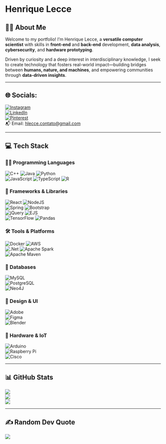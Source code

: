 # Henrique Lecce

## 👨‍💻 About Me

Welcome to my portfolio! I’m Henrique Lecce, a **versatile computer scientist** with skills in **front-end** and **back-end** development, **data analysis**, **cybersecurity**, and **hardware prototyping**.

Driven by curiosity and a deep interest in interdisciplinary knowledge, I seek to create technology that fosters real-world impact—building bridges between **humans, nature, and machines**, and empowering communities through **data-driven insights**.

---

## 🌐 Socials:

[![Instagram](https://img.shields.io/badge/Instagram-%23E4405F.svg?style=flat&logo=instagram&logoColor=white)](https://www.instagram.com/hq.lcc/)  
[![LinkedIn](https://img.shields.io/badge/LinkedIn-%230077B5.svg?style=flat&logo=linkedin&logoColor=white)](https://www.linkedin.com/in/henrique-lecce-311a45234/)  
[![Pinterest](https://img.shields.io/badge/Pinterest-%23BD081C.svg?style=flat&logo=pinterest&logoColor=white)](https://br.pinterest.com/henriquelecce/)  
📬 Email: [hlecce.contato@gmail.com](mailto:hlecce.contato@gmail.com)

---

## 💻 Tech Stack

### 👨‍💻 Programming Languages
![C++](https://img.shields.io/badge/c++-%2300599C.svg?style=flat&logo=c%2B%2B&logoColor=white) ![Java](https://img.shields.io/badge/java-%23ED8B00.svg?style=flat&logo=openjdk&logoColor=white) ![Python](https://img.shields.io/badge/python-3670A0?style=flat&logo=python&logoColor=ffdd54)  
![JavaScript](https://img.shields.io/badge/javascript-%23323330.svg?style=flat&logo=javascript&logoColor=%23F7DF1E) ![TypeScript](https://img.shields.io/badge/typescript-%23007ACC.svg?style=flat&logo=typescript&logoColor=white) ![R](https://img.shields.io/badge/r-%23276DC3.svg?style=flat&logo=r&logoColor=white)

### 🧰 Frameworks & Libraries
![React](https://img.shields.io/badge/react-%2320232a.svg?style=flat&logo=react&logoColor=%2361DAFB) ![NodeJS](https://img.shields.io/badge/node.js-6DA55F?style=flat&logo=node.js&logoColor=white)  
![Spring](https://img.shields.io/badge/spring-%236DB33F.svg?style=flat&logo=spring&logoColor=white) ![Bootstrap](https://img.shields.io/badge/bootstrap-%238511FA.svg?style=flat&logo=bootstrap&logoColor=white)  
![jQuery](https://img.shields.io/badge/jquery-%230769AD.svg?style=flat&logo=jquery&logoColor=white) ![EJS](https://img.shields.io/badge/ejs-%23B4CA65.svg?style=flat&logo=ejs&logoColor=black)  
![TensorFlow](https://img.shields.io/badge/TensorFlow-%23FF6F00.svg?style=flat&logo=TensorFlow&logoColor=white) ![Pandas](https://img.shields.io/badge/pandas-%23150458.svg?style=flat&logo=pandas&logoColor=white)

### 🛠️ Tools & Platforms
![Docker](https://img.shields.io/badge/docker-%230db7ed.svg?style=flat&logo=docker&logoColor=white) ![AWS](https://img.shields.io/badge/AWS-%23FF9900.svg?style=flat&logo=amazon-aws&logoColor=white)  
![.Net](https://img.shields.io/badge/.NET-5C2D91?style=flat&logo=.net&logoColor=white) ![Apache Spark](https://img.shields.io/badge/Apache%20Spark-FDEE21?style=flat&logo=apachespark&logoColor=black)  
![Apache Maven](https://img.shields.io/badge/Apache%20Maven-C71A36?style=flat&logo=Apache%20Maven&logoColor=white)

### 💾 Databases
![MySQL](https://img.shields.io/badge/mysql-4479A1.svg?style=flat&logo=mysql&logoColor=white)  
![PostgreSQL](https://img.shields.io/badge/postgres-%23316192.svg?style=flat&logo=postgresql&logoColor=white)  
![Neo4J](https://img.shields.io/badge/Neo4j-008CC1?style=flat&logo=neo4j&logoColor=white)

### 🎨 Design & UI
![Adobe](https://img.shields.io/badge/adobe-%23FF0000.svg?style=flat&logo=adobe&logoColor=white)  
![Figma](https://img.shields.io/badge/figma-%23F24E1E.svg?style=flat&logo=figma&logoColor=white)  
![Blender](https://img.shields.io/badge/blender-%23F5792A.svg?style=flat&logo=blender&logoColor=white)

### 🔧 Hardware & IoT
![Arduino](https://img.shields.io/badge/-Arduino-00979D?style=flat&logo=Arduino&logoColor=white)  
![Raspberry Pi](https://img.shields.io/badge/-Raspberry_Pi-C51A4A?style=flat&logo=Raspberry-Pi)  
![Cisco](https://img.shields.io/badge/cisco-%23049fd9.svg?style=flat&logo=cisco&logoColor=black)

---

## 📊 GitHub Stats

![](https://github-readme-stats.vercel.app/api?username=hqlcc&theme=transparent&hide_border=true&include_all_commits=true&count_private=false)<br/>
![](https://nirzak-streak-stats.vercel.app/?user=hqlcc&theme=transparent&hide_border=true)<br/>
![](https://github-readme-stats.vercel.app/api/top-langs/?username=hqlcc&theme=transparent&hide_border=true&include_all_commits=true&count_private=false&layout=compact)

---

## ✍️ Random Dev Quote

![](https://quotes-github-readme.vercel.app/api?type=horizontal&theme=radical)
